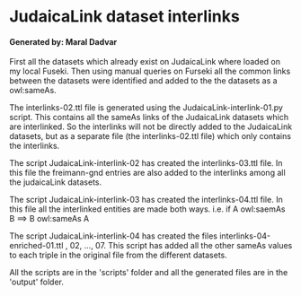 # JudaicaLink dataset interlinks 

#### Generated by: Maral Dadvar


First all the datasets which already exist on JudaicaLink where loaded on my local Fuseki.
Then using manual queries on Furseki all the common links between the datasets were identified and added to the the
datasets as a owl:sameAs.

The interlinks-02.ttl file is generated using the JudaicaLink-interlink-01.py script. This contains all the sameAs links
of the JudaicaLink datasets which are interlinked. So the interlinks will not be directly added to the JudaicaLink 
datasets, but as a separate file (the interlinks-02.ttl file) which only contains the interlinks. 

The script JudaicaLink-interlink-02 has created the interlinks-03.ttl file. In this file the freimann-gnd entries are also added to the interlinks
among all the judaicaLink datasets. 

The script JudaicaLink-interlink-03 has created the interlinks-04.ttl file. In this file all the interlinked entities are made
both ways. i.e. if A owl:saemAs B ==> B owl:sameAs A 

The script JudaicaLink-interlink-04 has created the files interlinks-04-enriched-01.ttl , 02, ..., 07. This script has added all the other sameAs
values to each triple in the original file from the different datasets.  

All the scripts are in the 'scripts' folder and all the generated files are in the 'output' folder. 